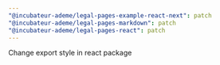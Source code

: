 ```yaml
---
"@incubateur-ademe/legal-pages-example-react-next": patch
"@incubateur-ademe/legal-pages-markdown": patch
"@incubateur-ademe/legal-pages-react": patch
---
```


Change export style in react package
